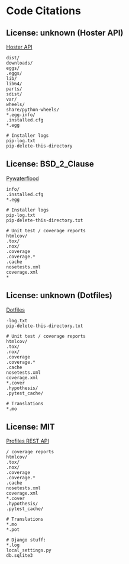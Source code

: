 # Code Citations

## License: unknown (Hoster API)

[Hoster API](https://github.com/lambotik/hoster_API/tree/7f0846afa9434377d3994565ec7a9ac522510476/.gitignor)

```plaintext
dist/
downloads/
eggs/
.eggs/
lib/
lib64/
parts/
sdist/
var/
wheels/
share/python-wheels/
*.egg-info/
.installed.cfg
*.egg

# Installer logs
pip-log.txt
pip-delete-this-directory
```

## License: BSD_2_Clause

[Pywaterflood](https://github.com/frank1010111/pywaterflood/tree/e2310dd785764117badd6db64ba9db71d44f03d5/.dockerignore)

```plaintext
info/
.installed.cfg
*.egg

# Installer logs
pip-log.txt
pip-delete-this-directory.txt

# Unit test / coverage reports
htmlcov/
.tox/
.nox/
.coverage
.coverage.*
.cache
nosetests.xml
coverage.xml
*
```

## License: unknown (Dotfiles)

[Dotfiles](https://github.com/jsvana/dotfiles/tree/afdb34aa8595aa4c24d10fabe02a7640308f4672/gitignore)

```plaintext
-log.txt
pip-delete-this-directory.txt

# Unit test / coverage reports
htmlcov/
.tox/
.nox/
.coverage
.coverage.*
.cache
nosetests.xml
coverage.xml
*.cover
.hypothesis/
.pytest_cache/

# Translations
*.mo
```

## License: MIT

[Profiles REST API](https://github.com/dkeptsman/profiles-REST-api/tree/ced3eb358689fe42c5a2918cca18b03b40627ede/.gitinore)

```plaintext
/ coverage reports
htmlcov/
.tox/
.nox/
.coverage
.coverage.*
.cache
nosetests.xml
coverage.xml
*.cover
.hypothesis/
.pytest_cache/

# Translations
*.mo
*.pot

# Django stuff:
*.log
local_settings.py
db.sqlite3
```

